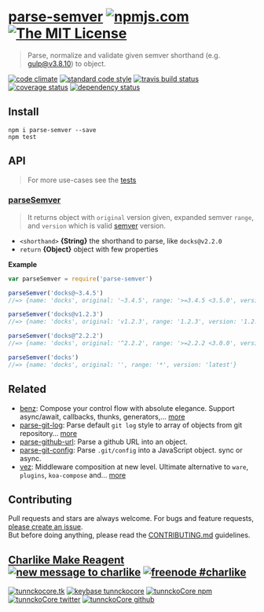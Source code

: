 # [parse-semver][author-www-url] [![npmjs.com][npmjs-img]][npmjs-url] [![The MIT License][license-img]][license-url] 

> Parse, normalize and validate given semver shorthand (e.g. gulp@v3.8.10) to object.

[![code climate][codeclimate-img]][codeclimate-url] [![standard code style][standard-img]][standard-url] [![travis build status][travis-img]][travis-url] [![coverage status][coveralls-img]][coveralls-url] [![dependency status][david-img]][david-url]


## Install
```
npm i parse-semver --save
npm test
```


## API
> For more use-cases see the [tests](./test.js)

### [parseSemver](./index.js#L40)
> It returns object with `original` version given, expanded semver `range`, and `version`
which is valid [semver](http://npm.im/semver) version.

- `<shorthand>` **{String}** the shorthand to parse, like `docks@v2.2.0`
- `return` **{Object}** object with few properties

**Example**

```js
var parseSemver = require('parse-semver')

parseSemver('docks@~3.4.5')
//=> {name: 'docks', original: '~3.4.5', range: '>=3.4.5 <3.5.0', version: '3.4.5'}

parseSemver('docks@v1.2.3')
//=> {name: 'docks', original: 'v1.2.3', range: '1.2.3', version: '1.2.3'}

parseSemver('docks@^2.2.2')
//=> {name: 'docks', original: '^2.2.2', range: '>=2.2.2 <3.0.0', version: '2.2.2'}

parseSemver('docks')
//=> {name: 'docks', original: '', range: '*', version: 'latest'}
```


## Related
- [benz](https://github.com/tunnckocore/benz): Compose your control flow with absolute elegance. Support async/await, callbacks, thunks, generators,… [more](https://github.com/tunnckocore/benz)
- [parse-git-log](https://github.com/tunnckoCore/parse-git-log): Parse default `git log` style to array of objects from git repository… [more](https://github.com/tunnckoCore/parse-git-log)
- [parse-github-url](https://github.com/jonschlinkert/parse-github-url): Parse a github URL into an object.
- [parse-git-config](https://github.com/jonschlinkert/parse-git-config): Parse `.git/config` into a JavaScript object. sync or async.
- [vez](https://github.com/tunnckocore/vez): Middleware composition at new level. Ultimate alternative to `ware`, `plugins`, `koa-compose` and… [more](https://github.com/tunnckocore/vez)


## Contributing
Pull requests and stars are always welcome. For bugs and feature requests, [please create an issue](https://github.com/tunnckoCore/parse-semver/issues/new).  
But before doing anything, please read the [CONTRIBUTING.md](./CONTRIBUTING.md) guidelines.


## [Charlike Make Reagent](http://j.mp/1stW47C) [![new message to charlike][new-message-img]][new-message-url] [![freenode #charlike][freenode-img]][freenode-url]

[![tunnckocore.tk][author-www-img]][author-www-url] [![keybase tunnckocore][keybase-img]][keybase-url] [![tunnckoCore npm][author-npm-img]][author-npm-url] [![tunnckoCore twitter][author-twitter-img]][author-twitter-url] [![tunnckoCore github][author-github-img]][author-github-url]


[npmjs-url]: https://www.npmjs.com/package/parse-semver
[npmjs-img]: https://img.shields.io/npm/v/parse-semver.svg?label=parse-semver

[license-url]: https://github.com/tunnckoCore/parse-semver/blob/master/LICENSE.md
[license-img]: https://img.shields.io/badge/license-MIT-blue.svg


[codeclimate-url]: https://codeclimate.com/github/tunnckoCore/parse-semver
[codeclimate-img]: https://img.shields.io/codeclimate/github/tunnckoCore/parse-semver.svg

[travis-url]: https://travis-ci.org/tunnckoCore/parse-semver
[travis-img]: https://img.shields.io/travis/tunnckoCore/parse-semver.svg

[coveralls-url]: https://coveralls.io/r/tunnckoCore/parse-semver
[coveralls-img]: https://img.shields.io/coveralls/tunnckoCore/parse-semver.svg

[david-url]: https://david-dm.org/tunnckoCore/parse-semver
[david-img]: https://img.shields.io/david/tunnckoCore/parse-semver.svg

[standard-url]: https://github.com/feross/standard
[standard-img]: https://img.shields.io/badge/code%20style-standard-brightgreen.svg


[author-www-url]: http://www.tunnckocore.tk
[author-www-img]: https://img.shields.io/badge/www-tunnckocore.tk-fe7d37.svg

[keybase-url]: https://keybase.io/tunnckocore
[keybase-img]: https://img.shields.io/badge/keybase-tunnckocore-8a7967.svg

[author-npm-url]: https://www.npmjs.com/~tunnckocore
[author-npm-img]: https://img.shields.io/badge/npm-~tunnckocore-cb3837.svg

[author-twitter-url]: https://twitter.com/tunnckoCore
[author-twitter-img]: https://img.shields.io/badge/twitter-@tunnckoCore-55acee.svg

[author-github-url]: https://github.com/tunnckoCore
[author-github-img]: https://img.shields.io/badge/github-@tunnckoCore-4183c4.svg

[freenode-url]: http://webchat.freenode.net/?channels=charlike
[freenode-img]: https://img.shields.io/badge/freenode-%23charlike-5654a4.svg

[new-message-url]: https://github.com/tunnckoCore/messages
[new-message-img]: https://img.shields.io/badge/send%20me-message-green.svg
